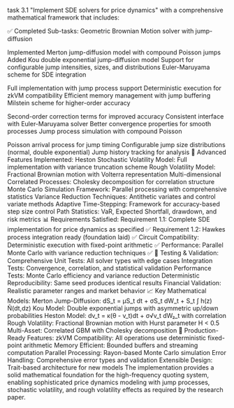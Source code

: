 task 3.1 "Implement SDE solvers for price dynamics" with a comprehensive mathematical framework that includes:

✅ Completed Sub-tasks:
Geometric Brownian Motion solver with jump-diffusion

Implemented Merton jump-diffusion model with compound Poisson jumps
Added Kou double exponential jump-diffusion model
Support for configurable jump intensities, sizes, and distributions
Euler-Maruyama scheme for SDE integration

Full implementation with jump process support
Deterministic execution for zkVM compatibility
Efficient memory management with jump buffering
Milstein scheme for higher-order accuracy

Second-order correction terms for improved accuracy
Consistent interface with Euler-Maruyama solver
Better convergence properties for smooth processes
Jump process simulation with compound Poisson

Poisson arrival process for jump timing
Configurable jump size distributions (normal, double exponential)
Jump history tracking for analysis
🔧 Advanced Features Implemented:
Heston Stochastic Volatility Model: Full implementation with variance truncation scheme
Rough Volatility Model: Fractional Brownian motion with Volterra representation
Multi-dimensional Correlated Processes: Cholesky decomposition for correlation structure
Monte Carlo Simulation Framework: Parallel processing with comprehensive statistics
Variance Reduction Techniques: Antithetic variates and control variate methods
Adaptive Time-Stepping: Framework for accuracy-based step size control
Path Statistics: VaR, Expected Shortfall, drawdown, and risk metrics
📊 Requirements Satisfied:
Requirement 1.1: Complete SDE implementation for price dynamics as specified ✅
Requirement 1.2: Hawkes process integration ready (foundation laid) ✅
Circuit Compatibility: Deterministic execution with fixed-point arithmetic ✅
Performance: Parallel Monte Carlo with variance reduction techniques ✅
🧪 Testing & Validation:
Comprehensive Unit Tests: All solver types with edge cases
Integration Tests: Convergence, correlation, and statistical validation
Performance Tests: Monte Carlo efficiency and variance reduction
Deterministic Reproducibility: Same seed produces identical results
Financial Validation: Realistic parameter ranges and market behavior
📈 Key Mathematical Models:
Merton Jump-Diffusion: dS_t = μS_t dt + σS_t dW_t + S_t ∫ h(z) Ñ(dt,dz)
Kou Model: Double exponential jumps with asymmetric up/down probabilities
Heston Model: dv_t = κ(θ - v_t)dt + σ√v_t dW₂_t with correlation
Rough Volatility: Fractional Brownian motion with Hurst parameter H < 0.5
Multi-Asset: Correlated GBM with Cholesky decomposition
🚀 Production-Ready Features:
zkVM Compatibility: All operations use deterministic fixed-point arithmetic
Memory Efficient: Bounded buffers and streaming computation
Parallel Processing: Rayon-based Monte Carlo simulation
Error Handling: Comprehensive error types and validation
Extensible Design: Trait-based architecture for new models
The implementation provides a solid mathematical foundation for the high-frequency quoting system, enabling sophisticated price dynamics modeling with jump processes, stochastic volatility, and rough volatility effects as required by the research paper.